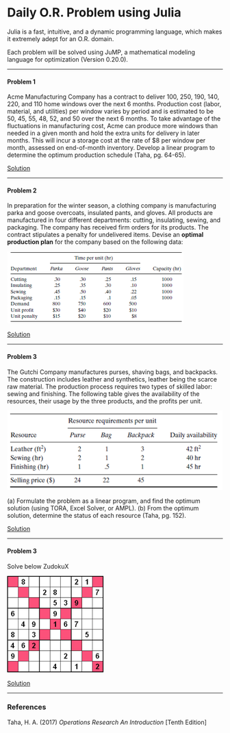 # Daily O.R. Problem using Julia

Julia is a fast, intuitive, and a dynamic programming language, which makes it extremely adept for an O.R. domain.

Each problem will be solved using JuMP, a mathematical modeling language for optimization (Version 0.20.0).

---

#### Problem 1

Acme Manufacturing Company has a contract to deliver 100, 250, 190, 140, 220, and 110 home
windows over the next 6 months. Production cost (labor, material, and utilities) per window
varies by period and is estimated to be 50, 45, 55, 48, 52, and 50 over the next 6 months.
To take advantage of the fluctuations in manufacturing cost, Acme can produce more windows
than needed in a given month and hold the extra units for delivery in later months. This will
incur a storage cost at the rate of $8 per window per month, assessed on end-of-month inventory.
Develop a linear program to determine the optimum production schedule (Taha, pg. 64-65).

[Solution](https://github.com/Erick7451/O.R.-with-Julia/blob/master/solutions/problem1.jl)

---

#### Problem 2

In preparation for the winter season, a clothing company is manufacturing parka and goose
overcoats, insulated pants, and gloves. All products are manufactured in four different departments: cutting, insulating, sewing, and packaging. The company has received firm orders for its products. The contract stipulates a penalty for undelivered items. Devise an **optimal production plan** for the company based on the following data:

![problem2](https://github.com/Erick7451/O.R.-with-Julia/blob/master/images/problem2.PNG)

[Solution](https://github.com/Erick7451/O.R.-with-Julia/blob/master/solutions/problem2.jl)

---

#### Problem 3

The Gutchi Company manufactures purses, shaving bags, and backpacks. The construction
includes leather and synthetics, leather being the scarce raw material. The production process
requires two types of skilled labor: sewing and finishing. The following table gives the
availability of the resources, their usage by the three products, and the profits per unit.

![gutchi](https://github.com/Erick7451/O.R.-with-Julia/blob/master/images/gutchi.PNG)

(a) Formulate the problem as a linear program, and find the optimum solution (using
TORA, Excel Solver, or AMPL).
(b) From the optimum solution, determine the status of each resource (Taha, pg. 152).

[Solution](https://github.com/Erick7451/O.R.-with-Julia/blob/master/solutions/problem3.jl)

---

#### Problem 3

Solve below ZudokuX 

![SudokuX](https://github.com/Erick7451/O.R.-with-Julia/blob/master/images/SudokuX.png)

[Solution](https://github.com/Erick7451/O.R.-with-Julia/blob/master/solutions/sudokuX.jl)



---

### References

Taha, H. A. (2017) *Operations Research An Introduction* [Tenth Edition]
